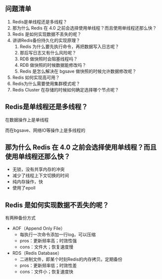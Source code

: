 ## 问题清单

1. Redis是单线程还是多线程？
2. 那为什么 Redis 在 4.0 之前会选择使用单线程？而且使用单线程还那么快？
3. Redis 是如何实现数据不丢失的呢？
4. 讲讲Redis备份持久化的实现原理？
   1. Redis 为什么要先执行命令，再把数据写入日志呢？
   2. 那后写日志又有什么风险呢？
   3. RDB 做快照时会阻塞线程吗？
   4. RDB 做快照的时候数据能修改吗？
   5. Redis 是怎么解决在 bgsave 做快照的时候允许数据修改呢？
5. Redis 如何实现高可用？
6. Redis为什么需要使用集群模式呢？
7. Redis Cluster 在存储的时候如何确定选择哪个节点呢？

## Redis是单线程还是多线程？

在数据操作上是单线程

而在bgsave、网络IO等操作上是多线程的

## 那为什么 Redis 在 4.0 之前会选择使用单线程？而且使用单线程还那么快？

- 无锁，没有共享内存的冲突
- 减少了线程上下文切换的时间
- 纯内存操作，快
- 使用了epoll

## Redis 是如何实现数据不丢失的呢？

有两种备份方式

- AOF（Append Only File）
  - 每执行一次命令添加一行log，可以压缩
  - pros：更新频率高；时效性强
  - cons：文件大；恢复速度慢
- RDS（Redis Database）
  - 二进制文件，即某个时刻Redis的内存拷贝。定期备份
  - pros：更新频率低；时效性差
  - cons：文件小；恢复速度快